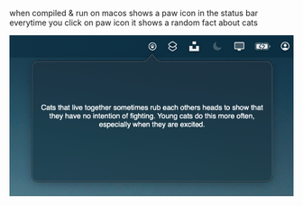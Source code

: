 when compiled & run on macos shows a paw icon in the status bar
everytime you click on paw icon it shows a random fact about cats

![screenshot](./sc.png)
